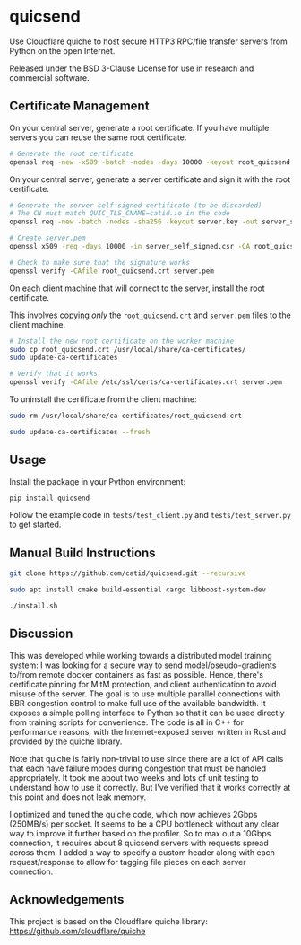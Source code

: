 # quicsend

Use Cloudflare quiche to host secure HTTP3 RPC/file transfer servers from Python on the open Internet.

Released under the BSD 3-Clause License for use in research and commercial software.


## Certificate Management

On your central server, generate a root certificate.  If you have multiple servers you can reuse the same root certificate.

```bash
# Generate the root certificate
openssl req -new -x509 -batch -nodes -days 10000 -keyout root_quicsend.key -out root_quicsend.crt
```

On your central server, generate a server certificate and sign it with the root certificate.

```bash
# Generate the server self-signed certificate (to be discarded)
# The CN must match QUIC_TLS_CNAME=catid.io in the code
openssl req -new -batch -nodes -sha256 -keyout server.key -out server_self_signed.csr -subj '/CN=catid.io'

# Create server.pem
openssl x509 -req -days 10000 -in server_self_signed.csr -CA root_quicsend.crt -CAkey root_quicsend.key -CAcreateserial -out server.pem

# Check to make sure that the signature works
openssl verify -CAfile root_quicsend.crt server.pem
```

On each client machine that will connect to the server, install the root certificate.

This involves copying *only* the `root_quicsend.crt` and `server.pem` files to the client machine.

```bash
# Install the new root certificate on the worker machine
sudo cp root_quicsend.crt /usr/local/share/ca-certificates/
sudo update-ca-certificates

# Verify that it works
openssl verify -CAfile /etc/ssl/certs/ca-certificates.crt server.pem
```

To uninstall the certificate from the client machine:

```bash
sudo rm /usr/local/share/ca-certificates/root_quicsend.crt

sudo update-ca-certificates --fresh
```


## Usage

Install the package in your Python environment:

```bash
pip install quicsend
```

Follow the example code in `tests/test_client.py` and `tests/test_server.py` to get started.


## Manual Build Instructions

```bash
git clone https://github.com/catid/quicsend.git --recursive

sudo apt install cmake build-essential cargo libboost-system-dev

./install.sh
```


## Discussion

This was developed while working towards a distributed model training system: I was looking for a secure way to send model/pseudo-gradients to/from remote docker containers as fast as possible.  Hence, there's certificate pinning for MitM protection, and client authentication to avoid misuse of the server.  The goal is to use multiple parallel connections with BBR congestion control to make full use of the available bandwidth.  It exposes a simple polling interface to Python so that it can be used directly from training scripts for convenience.  The code is all in C++ for performance reasons, with the Internet-exposed server written in Rust and provided by the quiche library.

Note that quiche is fairly non-trivial to use since there are a lot of API calls that each have failure modes during congestion that must be handled appropriately.  It took me about two weeks and lots of unit testing to understand how to use it correctly.  But I've verified that it works correctly at this point and does not leak memory.

I optimized and tuned the quiche code, which now achieves 2Gbps (250MB/s) per socket.  It seems to be a CPU bottleneck without any clear way to improve it further based on the profiler.  So to max out a 10Gbps connection, it requires about 8 quicsend servers with requests spread across them.  I added a way to specify a custom header along with each request/response to allow for tagging file pieces on each server connection.


## Acknowledgements

This project is based on the Cloudflare quiche library: https://github.com/cloudflare/quiche

